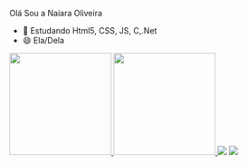 Olá Sou a Naiara Oliveira
- 🌱 Estudando Html5, CSS, JS, C,.Net
- 😄 Ela/Dela

> <div align="center">
  <a href="https://github.com/rafaballerini">
  <img height="180em" src="https://github-readme-stats.vercel.app/api?username=oliveiranaiara&show_icons=true&theme=great-gatsby&include_all_commits=true&count_private=true"/>
  <img height="180em" src="https://github-readme-stats.vercel.app/api/top-langs/?username=oliveiranaiara&layout=compact&langs_count=7&theme=great-gatsby"/>
</div>
  <a href="https://instagram.com/na.iara_" target="_blank"><img src="https://img.shields.io/badge/-Instagram-%23E4405F?style=for-the- badge&logo=instagram&logoColor=white" target="_blank"></a>
  <a href = "mailto:1contatonaiaraoliveira@gmail.com"><img src="https://img.shields.io/badge/-Gmail-%23333?style=for-the-badge&logo=gmail&logoColor=white" destino ="_blank"></a>
